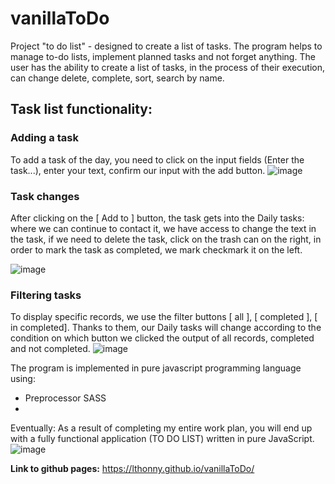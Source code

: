 # vanillaToDo

Project "to do list" - designed to create a list of tasks. The program helps to manage to-do lists, implement planned tasks and not forget anything. The user has the ability to create a list of tasks, in the process of their execution, can change delete, complete, sort, search by name.

## Task list functionality:
### Adding a task 
To add a task of the day, you need to click on the input fields (Enter the task...), enter your text, confirm our input with the add button.
![image](https://user-images.githubusercontent.com/58366884/121872632-2cd00a80-cd0e-11eb-99e4-de2d5fa8f2d6.png)

### Task changes 
After clicking on the [ Add to ] button, the task gets into the Daily tasks: where we can continue to contact it, we have access to change the text in the task, if we need to delete the task, click on the trash can on the right, in order to mark the task as completed, we mark checkmark it on the left.

![image](https://user-images.githubusercontent.com/58366884/121872835-6a349800-cd0e-11eb-8573-feacfe205b48.png)

### Filtering tasks 
To display specific records, we use the filter buttons [ all ], [ completed ], [ in completed]. Thanks to them, our Daily tasks will change according to the condition on which button we clicked the output of all records, completed and not completed.
![image](https://user-images.githubusercontent.com/58366884/121872743-4e30f680-cd0e-11eb-8e86-def4d245909f.png)


The program is implemented in pure javascript programming language using:
- Preprocessor SASS
- 


Eventually:
As a result of completing my entire work plan, you will end up with a fully functional application (TO DO LIST) written in pure JavaScript.
![image](https://user-images.githubusercontent.com/58366884/121873444-0fe80700-cd0f-11eb-85f2-9474a1fd1708.png)



**Link to github pages:** 
<https://lthonny.github.io/vanillaToDo/>

